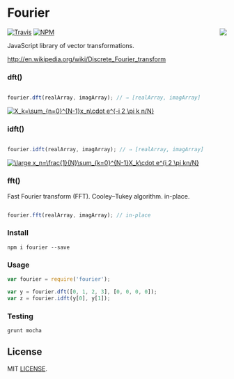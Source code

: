 # Fourier
<img style="float: right" src="http://upload.wikimedia.org/wikipedia/commons/4/49/Joseph_Fourier_%28circa_1820%29.jpg">

[![Travis](https://travis-ci.org/drom/fourier.svg)](https://travis-ci.org/drom/fourier)
[![NPM](https://badge.fury.io/js/fourier.svg)](http://badge.fury.io/js/fourier)


JavaScript library of vector transformations.

http://en.wikipedia.org/wiki/Discrete_Fourier_transform

### dft()

```javascript

fourier.dft(realArray, imagArray); // ⇒ [realArray, imagArray]

```
<a href="http://www.codecogs.com/eqnedit.php?latex=X_k=\sum_{n=0}^{N-1}x_n\cdot&space;e^{-i&space;2&space;\pi&space;k&space;n/N}" target="_blank"><img src="http://latex.codecogs.com/svg.latex?X_k=\sum_{n=0}^{N-1}x_n\cdot&space;e^{-i&space;2&space;\pi&space;k&space;n/N}" title="X_k=\sum_{n=0}^{N-1}x_n\cdot e^{-i 2 \pi k n/N}" /></a>

### idft()

```javascript

fourier.idft(realArray, imagArray); // ⇒ [realArray, imagArray]

```
<a href="http://www.codecogs.com/eqnedit.php?latex=\large&space;x_n=\frac{1}{N}\sum_{k=0}^{N-1}X_k\cdot&space;e^{i&space;2&space;\pi&space;kn/N}" target="_blank"><img src="http://latex.codecogs.com/svg.latex?\large&space;x_n=\frac{1}{N}\sum_{k=0}^{N-1}X_k\cdot&space;e^{i&space;2&space;\pi&space;kn/N}" title="\large x_n=\frac{1}{N}\sum_{k=0}^{N-1}X_k\cdot e^{i 2 \pi kn/N}" /></a>

### fft()

Fast Fourier transform (FFT). Cooley–Tukey algorithm. in-place.

```javascript

fourier.fft(realArray, imagArray); // in-place

```

### Install

```
npm i fourier --save
```

### Usage

```javascript
var fourier = require('fourier');

var y = fourier.dft([0, 1, 2, 3], [0, 0, 0, 0]);
var z = fourier.idft(y[0], y[1]);
```

### Testing

`grunt mocha`

## License

MIT [LICENSE](https://github.com/drom/fourier/blob/master/LICENSE).
